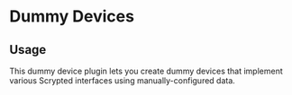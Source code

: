 # Dummy Devices

## Usage

This dummy device plugin lets you create dummy devices that implement various Scrypted interfaces using manually-configured data.